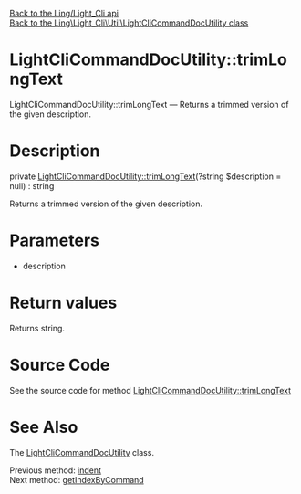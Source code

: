[Back to the Ling/Light_Cli api](https://github.com/lingtalfi/Light_Cli/blob/master/doc/api/Ling/Light_Cli.md)<br>
[Back to the Ling\Light_Cli\Util\LightCliCommandDocUtility class](https://github.com/lingtalfi/Light_Cli/blob/master/doc/api/Ling/Light_Cli/Util/LightCliCommandDocUtility.md)


LightCliCommandDocUtility::trimLongText
================



LightCliCommandDocUtility::trimLongText — Returns a trimmed version of the given description.




Description
================


private [LightCliCommandDocUtility::trimLongText](https://github.com/lingtalfi/Light_Cli/blob/master/doc/api/Ling/Light_Cli/Util/LightCliCommandDocUtility/trimLongText.md)(?string $description = null) : string




Returns a trimmed version of the given description.




Parameters
================


- description

    


Return values
================

Returns string.








Source Code
===========
See the source code for method [LightCliCommandDocUtility::trimLongText](https://github.com/lingtalfi/Light_Cli/blob/master/Util/LightCliCommandDocUtility.php#L382-L393)


See Also
================

The [LightCliCommandDocUtility](https://github.com/lingtalfi/Light_Cli/blob/master/doc/api/Ling/Light_Cli/Util/LightCliCommandDocUtility.md) class.

Previous method: [indent](https://github.com/lingtalfi/Light_Cli/blob/master/doc/api/Ling/Light_Cli/Util/LightCliCommandDocUtility/indent.md)<br>Next method: [getIndexByCommand](https://github.com/lingtalfi/Light_Cli/blob/master/doc/api/Ling/Light_Cli/Util/LightCliCommandDocUtility/getIndexByCommand.md)<br>

